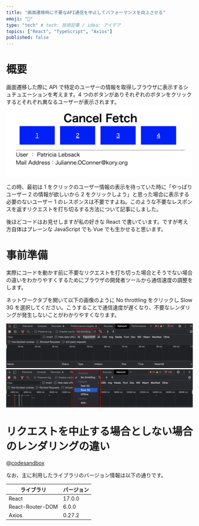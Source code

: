 ```yaml
---
title: "画面遷移時に不要なAPI通信を中止してパフォーマンスを向上させる"
emoji: "👺"
type: "tech" # tech: 技術記事 / idea: アイデア
topics: ["React", "TypeScript", "Axios"]
published: false
---
```


# 概要

画面遷移した際に API で特定のユーザーの情報を取得しブラウザに表示するシュチュエーションを考えます。4 つのボタンがありそれぞれのボタンをクリックするとそれぞれ異なるユーザーが表示されます。
![](/images/example.png)

この時、最初は 1 をクリックのユーザー情報の表示を待っていた時に「やっぱりユーザー 2 の情報が欲しいから 2 をクリックしよう」と思った場合に表示する必要のないユーザー 1 のレスポンスは不要ですよね。このような不要なレスポンスを返すリクエストを打ち切るする方法について記事にしました。

後ほどコードはお見せしますが私の好きな React で書いています。ですが考え方自体はプレーンな JavaScript でも Vue でも生かせると思います。

# 事前準備

実際にコードを動かす前に不要なリクエストを打ち切った場合とそうでない場合の違いをわかりやすくするためにブラウザの開発者ツールから通信速度の調整をします。

ネットワークタブを開いて以下の画像のように No throttling をクリックし Slow 3G を選択してください。こうすることで通信速度が遅くなり、不要なレンダリングが発生しないことがわかりやすくなります。

![](/images/network1.png)
![](/images/network2.png)

# リクエストを中止する場合としない場合のレンダリングの違い

@[codesandbox](https://codesandbox.io/embed/apitong-xin-wozhong-duan-suru-fz68vf?fontsize=14&hidenavigation=1&theme=dark)

なお、主に利用したライブラリのバージョン情報は以下の通りです。

| ライブラリ       | バージョン |
| ---------------- | ---------- |
| React            | 17.0.0     |
| React-Router-DOM | 6.0.0      |
| Axios            | 0.27.2     |
